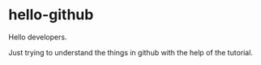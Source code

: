 # hello-github

Hello developers.

Just trying to understand the things in github with the help of the tutorial.

